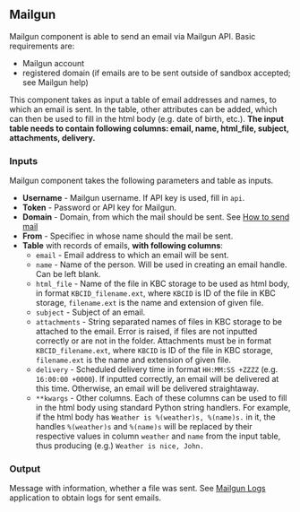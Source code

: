 ## Mailgun

Mailgun component is able to send an email via Mailgun API. 
Basic requirements are:
  * Mailgun account
  * registered domain (if emails are to be sent outside of sandbox accepted; see Mailgun help)

This component takes as input a table of email addresses and names, to which an email is sent. In the table, other attributes can be added, which can then be used to fill in the html body (e.g. date of birth, etc.). **The input table needs to contain following columns: email, name, html_file, subject, attachments, delivery.**

### Inputs
Mailgun component takes the following parameters and table as inputs.

* **Username** - Mailgun username. If API key is used, fill in `api`. 
* **Token** - Password or API key for Mailgun.
* **Domain** - Domain, from which the mail should be sent. See [How to send mail](https://documentation.mailgun.com/en/latest/quickstart-sending.html#how-to-start-sending-email)
* **From** - Specifiec in whose name should the mail be sent.
* **Table** with records of emails, **with following columns**:
    * `email` - Email address to which an email will be sent.
    * `name` - Name of the person. Will be used in creating an email handle. Can be left blank.
    * `html_file` - Name of the file in KBC storage to be used as html body, in format `KBCID_filename.ext`, where `KBCID` is ID of the file in KBC storage, `filename.ext` is the name and extension of given file.
    * `subject` - Subject of an email.
    * `attachments` - String separated names of files in KBC storage to be attached to the email. Error is raised, if files are not inputted correctly or are not in the folder. Attachments must be in format `KBCID_filename.ext`, where `KBCID` is ID of the file in KBC storage, `filename.ext` is the name and extension of given file.
    * `delivery` - Scheduled delivery time in format `HH:MM:SS +ZZZZ` (e.g. `16:00:00 +0000`). If inputted correctly, an email will be delivered at this time. Otherwise, an email will be delivered straightaway.
    * `**kwargs` - Other columns. Each of these columns can be used to fill in the html body using standard Python string handlers. For example, if the html body has `Weather is %(weather)s, %(name)s.` in it, the handles `%(weather)s` and `%(name)s` will be replaced by their respective values in column `weather` and `name` from the input table, thus producing (e.g.) `Weather is nice, John.`


### Output
Message with information, whether a file was sent. See [Mailgun Logs](https://github.com/SMKozuch/app-mailgun-logs) application to obtain logs for sent emails.